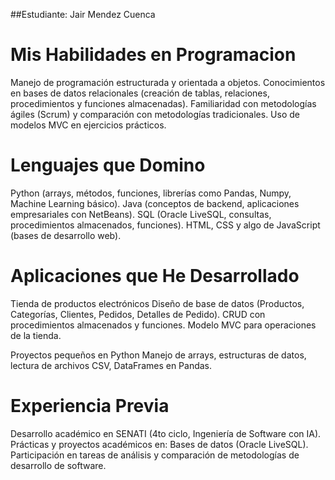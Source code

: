 ##Estudiante: Jair Mendez Cuenca
# Mis Habilidades en Programacion
Manejo de programación estructurada y orientada a objetos.
Conocimientos en bases de datos relacionales (creación de tablas, relaciones, procedimientos y funciones almacenadas).
Familiaridad con metodologías ágiles (Scrum) y comparación con metodologías tradicionales.
Uso de modelos MVC en ejercicios prácticos.

# Lenguajes que Domino
Python (arrays, métodos, funciones, librerías como Pandas, Numpy, Machine Learning básico).
Java (conceptos de backend, aplicaciones empresariales con NetBeans).
SQL  (Oracle LiveSQL, consultas, procedimientos almacenados, funciones).
HTML, CSS y algo de JavaScript (bases de desarrollo web).

# Aplicaciones que He Desarrollado
Tienda de productos electrónicos
Diseño de base de datos (Productos, Categorías, Clientes, Pedidos, Detalles de Pedido).
CRUD con procedimientos almacenados y funciones.
Modelo MVC para operaciones de la tienda.

Proyectos pequeños en Python
Manejo de arrays, estructuras de datos, lectura de archivos CSV, DataFrames en Pandas.


# Experiencia Previa
Desarrollo académico en SENATI (4to ciclo, Ingeniería de Software con IA).
Prácticas y proyectos académicos en:
Bases de datos (Oracle LiveSQL).
Participación en tareas de análisis y comparación de metodologías de desarrollo de software.


